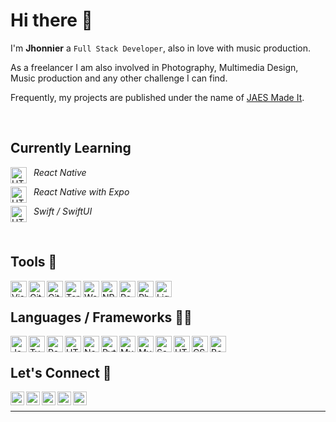 # Hi there 👋

I'm **Jhonnier** a `Full Stack Developer`, also in love with music production.

As a freelancer I am also involved in Photography, Multimedia Design, Music production and any other challenge I can find.

Frequently, my projects are published under the name of [JAES Made It](https://www.jaesmadeit.com/).

<br />

## Currently Learning

[<img align="left" alt="HTML5" width="26px" src="https://www.jazr.me/images/tools/reactnative.png" />][reactnative] &nbsp; _React Native_

[<img align="left" alt="HTML5" width="26px" src="https://www.jazr.me/images/tools/expo.png" />][expo] &nbsp; _React Native with Expo_

[<img align="left" alt="HTML5" width="26px" src="https://www.jazr.me/images/tools/swiftui.png" />][swiftui] &nbsp; _Swift / SwiftUI_

<br />

## Tools 🔧

[<img align="left" alt="Visual Studio Code" width="26px" src="https://www.jazr.me/images/tools/14vscode.png" />][vscode]
[<img align="left" alt="Git" width="26px" src="https://www.jazr.me/images/tools/08git.png" />][git]
[<img align="left" alt="GitHub" width="26px" src="https://www.jazr.me/images/tools/09github.png" />][github]
[<img align="left" alt="Terminal" width="26px" src="https://www.jazr.me/images/tools/10bash.png" />][terminal]
[<img align="left" alt="Workbench" width="26px" src="https://www.jazr.me/images/tools/07sqlworkbench.png" />][workbench]
[<img align="left" alt="NPM" width="26px" src="https://www.jazr.me/images/tools/11npm.png" />][npm]
[<img align="left" alt="Postman" width="26px" src="https://www.jazr.me/images/tools/12postman.png" />][postman]
[<img align="left" alt="Photoshop" width="26px" src="https://www.jazr.me/images/tools/15photoshop.png" />][photoshop]
[<img align="left" alt="Lightroom" width="26px" src="https://www.jazr.me/images/tools/16lightroom.png" />][lightroom]

<br/>

## Languages / Frameworks 👨‍💻

[<img align="left" alt="JavaScript" width="26px" src="https://www.jazr.me/images/tools/03js.png" />][js]
[<img align="left" alt="TypeScript" width="26px" src="https://www.jazr.me/images/tools/typescript.png" />][typescript]
[<img align="left" alt="React" width="26px" src="https://www.jazr.me/images/tools/04reactjs.png" />][react]
[<img align="left" alt="HTML5" width="26px" src="https://www.jazr.me/images/tools/nestjs.png" />][nestjs]
[<img align="left" alt="Node.js" width="26px" src="https://www.jazr.me/images/tools/05nodejs.png" />][node]
[<img align="left" alt="Python" width="26px" src="https://www.jazr.me/images/tools/python.png" />][python]
[<img align="left" alt="MySQL" width="26px" src="https://www.jazr.me/images/tools/mongodb.png" />][mongodb]
[<img align="left" alt="MySQL" width="26px" src="https://www.jazr.me/images/tools/06mysql.png" />][mysql]
[<img align="left" alt="Sass" width="26px" src="https://www.jazr.me/images/tools/02sass.png" />][sass]
[<img align="left" alt="HTML5" width="26px" src="https://www.jazr.me/images/tools/00html.png" />][htmlcss]
[<img align="left" alt="CSS3" width="26px" src="https://www.jazr.me/images/tools/01css.png" />][htmlcss]
[<img align="left" alt="Bootstrap" width="26px" src="https://www.jazr.me/images/tools/13bootstrap.png" />][bootstrap]

<br />

## Let's Connect 💬

[<img align="left" alt="JhonnierAndrey.com" width="22px" src="https://www.jazr.me/images/tools/globe.png"/>][website]
[<img align="left" alt="Twitter | Twitter" width="22px" src="https://www.jazr.me/images/tools/twitter.png"/>][twitter]
[<img align="left" alt="Instagram | Instagram" width="22px" src="https://www.jazr.me/images/tools/instagram.png"/>][instagram]
[<img align="left" alt="LinkedIn | LinkedIn" width="22px" src="https://www.jazr.me/images/tools/linkedin.png"/>][linkedin]
[<img align="left" alt="Youtube | YouTube" width="22px" src="https://www.jazr.me/images/tools/youtube.png"/>][youtube]

<br />

---

[jaesmadeit]: https://www.jaesmadeit.com/
[website]: http://www.jhonnierandrey.com/
[twitter]: https://twitter.com/jhonnierandrey
[youtube]: https://youtube.com/jhonnierandrey
[instagram]: https://instagram.com/jhonnierandrey
[linkedin]: https://linkedin.com/in/jhonnierzapata
[vscode]: https://code.visualstudio.com/
[htmlcss]: https://www.w3.org/standards/webdesign/htmlcss.html
[bootstrap]: https://getbootstrap.com/
[sass]: https://sass-lang.com/guide
[js]: https://developer.mozilla.org/en-US/docs/Web/JavaScript
[react]: https://reactjs.org/
[node]: https://nodejs.org/en/
[workbench]: https://www.sql-workbench.eu/
[mysql]: https://www.mysql.com/
[git]: https://git-scm.com/
[github]: https://github.com/
[terminal]: https://ohmyz.sh/
[npm]: https://www.npmjs.com/
[postman]: https://www.postman.com/
[c]: https://en.wikipedia.org/wiki/C_(programming_language)
[python]: https://www.python.org/
[typescript]: https://www.typescriptlang.org/
[photoshop]: https://www.adobe.com/products/photoshop.html
[lightroom]: https://www.adobe.com/products/photoshop-lightroom.html
[reactnative]: https://reactnative.dev/
[expo]: https://docs.expo.dev/
[swiftui]: https://developer.apple.com/xcode/swiftui/
[nestjs]: https://docs.nestjs.com/
[mongodb]: https://www.mongodb.com/
